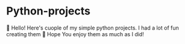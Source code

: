 # Python-projects

:wave: Hello! Here's cuople of my simple python projects. I had a lot of fun creating them :dancer: Hope You enjoy them as much as I did!
